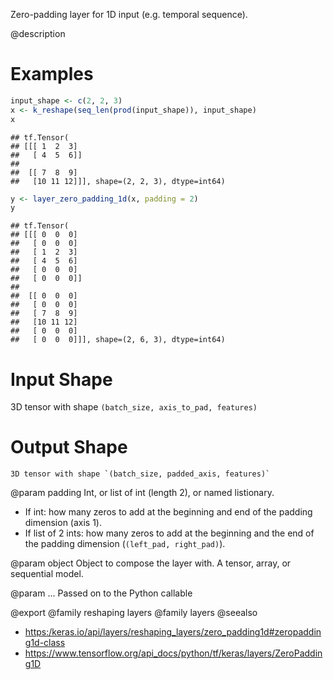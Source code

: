 Zero-padding layer for 1D input (e.g. temporal sequence).

@description

# Examples

```r
input_shape <- c(2, 2, 3)
x <- k_reshape(seq_len(prod(input_shape)), input_shape)
x
```

```
## tf.Tensor(
## [[[ 1  2  3]
##   [ 4  5  6]]
##
##  [[ 7  8  9]
##   [10 11 12]]], shape=(2, 2, 3), dtype=int64)
```

```r
y <- layer_zero_padding_1d(x, padding = 2)
y
```

```
## tf.Tensor(
## [[[ 0  0  0]
##   [ 0  0  0]
##   [ 1  2  3]
##   [ 4  5  6]
##   [ 0  0  0]
##   [ 0  0  0]]
##
##  [[ 0  0  0]
##   [ 0  0  0]
##   [ 7  8  9]
##   [10 11 12]
##   [ 0  0  0]
##   [ 0  0  0]]], shape=(2, 6, 3), dtype=int64)
```

# Input Shape
3D tensor with shape `(batch_size, axis_to_pad, features)`

# Output Shape
    3D tensor with shape `(batch_size, padded_axis, features)`

@param padding
Int, or list of int (length 2), or named listionary.
- If int: how many zeros to add at the beginning and end of
  the padding dimension (axis 1).
- If list of 2 ints: how many zeros to add at the beginning and the
  end of the padding dimension (`(left_pad, right_pad)`).

@param object
Object to compose the layer with. A tensor, array, or sequential model.

@param ...
Passed on to the Python callable

@export
@family reshaping layers
@family layers
@seealso
+ <https:/keras.io/api/layers/reshaping_layers/zero_padding1d#zeropadding1d-class>
+ <https://www.tensorflow.org/api_docs/python/tf/keras/layers/ZeroPadding1D>

